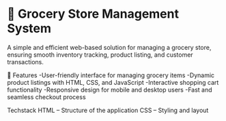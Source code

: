 


# 🛒 Grocery Store Management System
A simple and efficient web-based solution for managing a grocery store, ensuring smooth inventory tracking, product listing, and customer transactions.

📌 Features
-User-friendly interface for managing grocery items
-Dynamic product listings with HTML, CSS, and JavaScript
-Interactive shopping cart functionality
-Responsive design for mobile and desktop users
-Fast and seamless checkout process

Techstack
HTML – Structure of the application
CSS – Styling and layout
